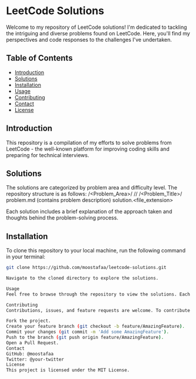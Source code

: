 # LeetCode Solutions

Welcome to my repository of LeetCode solutions! I'm dedicated to tackling the intriguing and diverse problems found on LeetCode. Here, you'll find my perspectives and code responses to the challenges I've undertaken.

## Table of Contents

- [Introduction](#introduction)
- [Solutions](#solutions)
- [Installation](#installation)
- [Usage](#usage)
- [Contributing](#contributing)
- [Contact](#contact)
- [License](#license)

## Introduction

This repository is a compilation of my efforts to solve problems from LeetCode - the well-known platform for improving coding skills and preparing for technical interviews.

## Solutions

The solutions are categorized by problem area and difficulty level. The repository structure is as follows:
/<Problem_Area>/
/<Difficulty>/
/<Problem_Title>/
problem.md (contains problem description)
solution.<file_extension>

Each solution includes a brief explanation of the approach taken and thoughts behind the problem-solving process.

## Installation

To clone this repository to your local machine, run the following command in your terminal:

```bash
git clone https://github.com/moostafaa/leetcode-solutions.git

Navigate to the cloned directory to explore the solutions.

Usage
Feel free to browse through the repository to view the solutions. Each directory holds the solution for a specific problem along with its description.

Contributing
Contributions, issues, and feature requests are welcome. To contribute:

Fork the project.
Create your feature branch (git checkout -b feature/AmazingFeature).
Commit your changes (git commit -m 'Add some AmazingFeature').
Push to the branch (git push origin feature/AmazingFeature).
Open a Pull Request.
Contact
GitHub: @moostafaa
Twitter: @your-twitter
License
This project is licensed under the MIT License.


